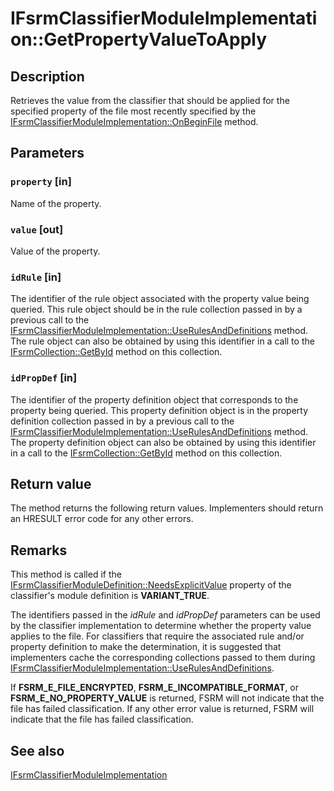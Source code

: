 # IFsrmClassifierModuleImplementation::GetPropertyValueToApply

## Description

Retrieves the value from the classifier that should be applied for the specified property of the file most recently specified by the [IFsrmClassifierModuleImplementation::OnBeginFile](https://learn.microsoft.com/previous-versions/windows/desktop/api/fsrmpipeline/nf-fsrmpipeline-ifsrmclassifiermoduleimplementation-onbeginfile) method.

## Parameters

### `property` [in]

Name of the property.

### `value` [out]

Value of the property.

### `idRule` [in]

The identifier of the rule object associated with the property value being queried. This rule object should be in the rule collection passed in by a previous call to the [IFsrmClassifierModuleImplementation::UseRulesAndDefinitions](https://learn.microsoft.com/previous-versions/windows/desktop/api/fsrmpipeline/nf-fsrmpipeline-ifsrmclassifiermoduleimplementation-userulesanddefinitions) method. The rule object can also be obtained by using this identifier in a call to the [IFsrmCollection::GetById](https://learn.microsoft.com/previous-versions/windows/desktop/api/fsrm/nf-fsrm-ifsrmcollection-getbyid) method on this collection.

### `idPropDef` [in]

The identifier of the property definition object that corresponds to the property being queried. This property definition object is in the property definition collection passed in by a previous call to the [IFsrmClassifierModuleImplementation::UseRulesAndDefinitions](https://learn.microsoft.com/previous-versions/windows/desktop/api/fsrmpipeline/nf-fsrmpipeline-ifsrmclassifiermoduleimplementation-userulesanddefinitions) method. The property definition object can also be obtained by using this identifier in a call to the [IFsrmCollection::GetById](https://learn.microsoft.com/previous-versions/windows/desktop/api/fsrm/nf-fsrm-ifsrmcollection-getbyid) method on this collection.

## Return value

The method returns the following return values. Implementers should return an HRESULT error code for any other errors.

## Remarks

This method is called if the [IFsrmClassifierModuleDefinition::NeedsExplicitValue](https://learn.microsoft.com/previous-versions/windows/desktop/api/fsrmpipeline/nf-fsrmpipeline-ifsrmclassifiermoduledefinition-get_needsexplicitvalue) property of the classifier's module definition is **VARIANT_TRUE**.

The identifiers passed in the *idRule* and *idPropDef* parameters can be used by the classifier implementation to determine whether the property value applies to the file. For classifiers that require the associated rule and/or property definition to make the determination, it is suggested that implementers cache the corresponding collections passed to them during [IFsrmClassifierModuleImplementation::UseRulesAndDefinitions](https://learn.microsoft.com/previous-versions/windows/desktop/api/fsrmpipeline/nf-fsrmpipeline-ifsrmclassifiermoduleimplementation-userulesanddefinitions).

If **FSRM_E_FILE_ENCRYPTED**, **FSRM_E_INCOMPATIBLE_FORMAT**, or **FSRM_E_NO_PROPERTY_VALUE** is returned, FSRM will not indicate that the file has failed classification. If any other error value is returned, FSRM will indicate that the file has failed classification.

## See also

[IFsrmClassifierModuleImplementation](https://learn.microsoft.com/previous-versions/windows/desktop/api/fsrmpipeline/nn-fsrmpipeline-ifsrmclassifiermoduleimplementation)